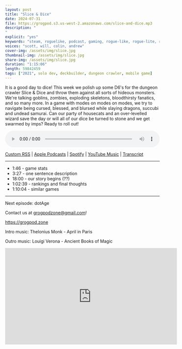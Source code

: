 ```yaml
---
layout: post
title: "Slice & Dice"
date: 2024-07-31
file: https://grogpod.s3.us-west-2.amazonaws.com/slice-and-dice.mp3
description: "
"
explicit: "yes" 
keywords: "steam, roguelike, podcast, gaming, rogue-like, rogue-lite, roguelite"
voices: "scott, will, colin, andrew"
cover-img: /assets/img/slice.jpg
thumbnail-img: /assets/img/slice.jpg
share-img: /assets/img/slice.jpg
duration: "1:15:06"
length: 59842459 
tags: ["2021", solo dev, deckbuilder, dungeon crawler, mobile game]
---
```


It is a good day to dice! This week we polish up some D6's for the dungeon crawler Slice & Dice and throw them against all sorts of hideous monsters. We're talking goblins, zombies, exploding skeletons, bloodthirsty fanatics, and so many more. In a game with modes on modes on modes, we try to navigate being cursed, blessed, and blursed while slaying dragons, succubi and undead samurai. Can our party of housecats and an over-levelled wizard save the day or will all of our dice be turned to stone and we get swarmed by imps? Ready to roll out!


<div class="container">
  <audio controls style="width: 100%;">
    <source src="https://grogpod.s3.us-west-2.amazonaws.com/slice-and-dice.mp3" type="audio/mpeg">
  </audio>
</div>

[Custom RSS](https://grogpod.zone/feed.xml) | [Apple Podcasts](https://podcasts.apple.com/us/podcast/slice-dice/id1650474911?i=1000663941238) | [Spotify](https://open.spotify.com/episode/1F3yZM7srWxYPjvLo37nFV?si=v4TyKpS8TlGPeIi9fuDtdw) | [YouTube Music](https://www.youtube.com/playlist?list=PL-ShOmyMvd4jYFChE6tgj0JYG8RKK4xe0) | [Transcript](https://github.com/ScottBurger/going_rogue_podcast/blob/master/docs/transcripts/slice_and_dice.txt)

---
* 1:46 - game stats
* 3:27 - one sentence description
* 18:00 - our story begins (??)
* 1:02:39 - rankings and final thoughts
* 1:10:04 - similar games

---



Next episode: dotAge

Contact us at grogpodzone@gmail.com!

https://grogpod.zone

Intro music: Thelonius Monk - April in Paris

Outro music: Louigi Verona - Ancient Books of Magic

<div class="embed-responsive embed-responsive-16by9">
<iframe width="560" height="315" src="https://www.youtube.com/embed/DEJJJdoTllo" title="YouTube video player" frameborder="0" allow="accelerometer; autoplay; clipboard-write; encrypted-media; gyroscope; picture-in-picture" allowfullscreen></iframe>
</div>
